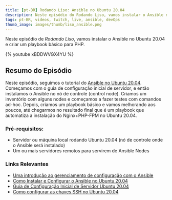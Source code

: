 ```yaml
---
title: [pt-BR] Rodando Liso: Ansible no Ubuntu 20.04
description: Neste episódio do Rodando Liso, vamos instalar o Ansible no Ubuntu 20.04 e criar um playbook básico para PHP.
tags: pt-BR, videos, twitch, live, ansible, devOps
thumb_image: images/thumb/liso_ansible.png
---
```


Neste episódio de *Rodando Liso*, vamos instalar o Ansible no Ubuntu 20.04 e criar um playbook básico para PHP.

{% youtube xBDDWVGX4YU %}

## Resumo do Episódio

Neste episódio, seguimos o tutorial do [Ansible no Ubuntu 20.04](https://www.digitalocean.com/community/tutorials/how-to-install-and-configure-ansible-on-ubuntu-20-04-pt).
Começamos com o guia de configuração inicial de servidor, e então instalamos o Ansible no nó de controle (control node). Criamos um inventório com alguns nodes e começamos a fazer testes com comandos ad-hoc.
Depois, criamos um playbook básico e vamos melhorando aos poucos, até chegarmos no resultado final que é um playbook que automatiza a instalação do Nginx+PHP-FPM no Ubuntu 20.04.

### Pré-requisitos:

- Servidor ou máquina local rodando Ubuntu 20.04 (nó de controle onde o Ansible será instalado)
- Um ou mais servidores remotos para servirem de Ansible Nodes

### Links Relevantes

- [Uma introdução ao gerenciamento de configuração com o Ansible](https://www.digitalocean.com/community/conceptual_articles/an-introduction-to-configuration-management-with-ansible-pt)
- [Como Instalar e Configurar o Ansible no Ubuntu 20.04](https://www.digitalocean.com/community/tutorials/how-to-install-and-configure-ansible-on-ubuntu-20-04-pt)
- [Guia de Configuração Inicial de Servidor Ubuntu 20.04](https://www.digitalocean.com/community/tutorials/initial-server-setup-with-ubuntu-20-04-pt)
- [Como configurar as chaves SSH no Ubuntu 20.04](https://www.digitalocean.com/community/tutorials/how-to-set-up-ssh-keys-on-ubuntu-20-04-pt)